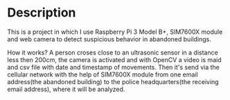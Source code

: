 # Description 

This is a project in which I use Raspberry Pi 3 Model B+, SIM7600X module and web camera to detect suspicious behavior in abandoned buildings.

How it works? A person croses close to an ultrasonic sensor in a distance less then 200cm, the camera is activated and with OpenCV a video is maid and csv file with date and timestamp of movements. Then it's send via the cellular network with the help of SIM7600X module from one email address(the abandoned building) to the police headquarters(the receiving email address), where it will be analyzed.

 
